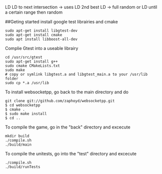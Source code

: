 LD
LD to next intersection -> uses LD
2nd best LD ->
full random or LD until a certain range then random

##Geting started
install google test librairies and cmake

```
sudo apt-get install libgtest-dev
sudo apt-get install cmake
sudo apt install libboost-all-dev
```

Complie Gtest into a useable librairy
```
cd /usr/src/gtest
sudo apt-get install g++
sudo cmake CMakeLists.txt
sudo make
# copy or symlink libgtest.a and libgtest_main.a to your /usr/lib folder
sudo cp *.a /usr/lib
```


To install websocketpp, go back to the main directory and do
```
git clone git://github.com/zaphoyd/websocketpp.git
$ cd websocketpp
$ cmake .
$ sudo make install
$ cd ..
```

To compile the game, go in the "back" directory and excecute
```
mkdir build
./compile.sh
./build/main
```

To compile the unitests, go into the "test" directory and excecute
```
./compile.sh
./build/runTests
```
